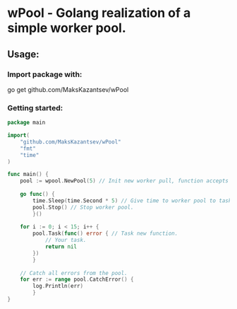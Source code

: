 # wPool - Golang realization of a simple worker pool.
## Usage:
### Import package with:
go get github.com/MaksKazantsev/wPool
### Getting started:
```go
package main

import(
	"github.com/MaksKazantsev/wPool"
	"fmt"
	"time"
)

func main() {
	pool := wpool.NewPool(5) // Init new worker pull, function accepts workers capacity.
	
	go func() {
		time.Sleep(time.Second * 5) // Give time to worker pool to task all functions.
		pool.Stop() // Stop worker pool.
        }()
	
	for i := 0; i < 15; i++ { 
		pool.Task(func() error { // Task new function.
			// Your task.
		    return nil
		})
        }
	
	// Catch all errors from the pool.
	for err := range pool.CatchError() {
		log.Println(err)
        }
}

